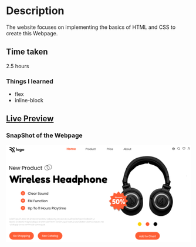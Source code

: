 # Description
The website focuses on implementing the basics of HTML and CSS to create this Webpage.

## Time taken
2.5 hours 

### Things I learned

- flex
- inline-block

## [Live Preview](https://project07.vercel.app/)

### SnapShot of the Webpage

![StreetStyle](./thumbnail.png)